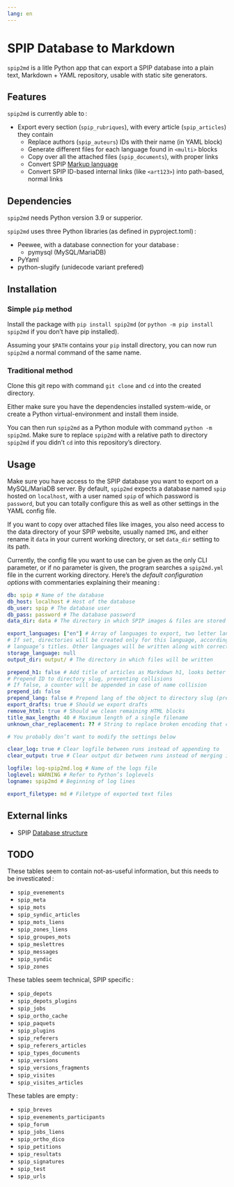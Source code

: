 ```yaml
---
lang: en
---
```


# SPIP Database to Markdown

`spip2md` is a litle Python app that can export a SPIP database into a plain text,
Markdown + YAML repository, usable with static site generators.

## Features

`spip2md` is currently able to :

- Export every section (`spip_rubriques`), with every article (`spip_articles`) they
  contain
  - Replace authors (`spip_auteurs`) IDs with their name (in YAML block)
  - Generate different files for each language found in `<multi>` blocks
  - Copy over all the attached files (`spip_documents`), with proper links
  - Convert SPIP [Markup language](https://www.spip.net/fr_article1578.html)
  - Convert SPIP ID-based internal links (like `<art123>`) into path-based, normal links

## Dependencies

`spip2md` needs Python version 3.9 or supperior.

`spip2md` uses three Python libraries (as defined in pyproject.toml) :

- Peewee, with a database connection for your database :
  - pymysql (MySQL/MariaDB)
- PyYaml
- python-slugify (unidecode variant prefered)

## Installation

### Simple `pip` method

Install the package with `pip install spip2md` (or `python -m pip install spip2md`
if you don’t have pip installed).

Assuming your `$PATH` contains your `pip` install directory, you can now run
`spip2md` a normal command of the same name.

### Traditional method

Clone this git repo with command `git clone` and `cd` into the created directory.

Either make sure you have the dependencies installed system-wide, or create a
Python virtual-environment and install them inside.

You can then run `spip2md` as a Python module with command `python -m spip2md`.
Make sure to replace `spip2md` with a relative path to directory `spip2md` if you
didn’t `cd` into this repository’s directory.

## Usage

Make sure you have access to the SPIP database you want to export on a
MySQL/MariaDB server. By default, `spip2md` expects a database named `spip` hosted on
`localhost`, with a user named `spip` of which password is `password`, but you can
totally configure this as well as other settings in the YAML config file.

If you want to copy over attached files like images, you also need access to
the data directory of your SPIP website, usually named `IMG`, and either rename it
`data` in your current working directory, or set `data_dir` setting to its path.

Currently, the config file you want to use can be given as the only CLI parameter,
or if no parameter is given, the program searches a `spip2md.yml` file in the current
working directory. Here’s the *default configuration options* with commentaries
explaining their meaning :

```yaml
db: spip # Name of the database
db_host: localhost # Host of the database
db_user: spip # The database user
db_pass: password # The database password
data_dir: data # The directory in which SPIP images & files are stored

export_languages: ["en"] # Array of languages to export, two letter lang code
# If set, directories will be created only for this language, according to this
# language’s titles. Other languages will be written along with correct url: attribute
storage_language: null
output_dir: output/ # The directory in which files will be written

prepend_h1: false # Add title of articles as Markdown h1, looks better on certain themes
# Prepend ID to directory slug, preventing collisions
# If false, a counter will be appended in case of name collision
prepend_id: false
prepend_lang: false # Prepend lang of the object to directory slug (prenvents collision)
export_drafts: true # Should we export drafts
remove_html: true # Should we clean remaining HTML blocks
title_max_length: 40 # Maximum length of a single filename
unknown_char_replacement: ?? # String to replace broken encoding that cannot be repaired

# You probably don’t want to modify the settings below

clear_log: true # Clear logfile between runs instead of appending to
clear_output: true # Clear output dir between runs instead of merging into

logfile: log-spip2md.log # Name of the logs file
loglevel: WARNING # Refer to Python’s loglevels
logname: spip2md # Beginning of log lines

export_filetype: md # Filetype of exported text files
```

## External links

- SPIP [Database structure](https://www.spip.net/fr_article713.html)

## TODO

These tables seem to contain not-as-useful information,
but this needs to be investicated :

- `spip_evenements`
- `spip_meta`
- `spip_mots`
- `spip_syndic_articles`
- `spip_mots_liens`
- `spip_zones_liens`
- `spip_groupes_mots`
- `spip_meslettres`
- `spip_messages`
- `spip_syndic`
- `spip_zones`

These tables seem technical, SPIP specific :

- `spip_depots`
- `spip_depots_plugins`
- `spip_jobs`
- `spip_ortho_cache`
- `spip_paquets`
- `spip_plugins`
- `spip_referers`
- `spip_referers_articles`
- `spip_types_documents`
- `spip_versions`
- `spip_versions_fragments`
- `spip_visites`
- `spip_visites_articles`

These tables are empty :

- `spip_breves`
- `spip_evenements_participants`
- `spip_forum`
- `spip_jobs_liens`
- `spip_ortho_dico`
- `spip_petitions`
- `spip_resultats`
- `spip_signatures`
- `spip_test`
- `spip_urls`
